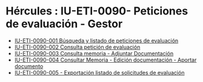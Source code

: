 # Hércules : IU\-ETI\-0090\- Peticiones de evaluación \- Gestor



* [IU\-ETI\-0090\-001 Búsqueda y listado de peticiones de evaluación](/hercules/sgi-sistema-de-gestion-de-investigacion/requisitos-y-analisis-funcional/analisis-funcional-sgi-hercules/eti-modulo-de-etica/eti-interfaz-de-usuario/iu-eti-0090-peticiones-de-evaluacion-gestor/iu-eti-0090-001-busqueda-y-listado-de-peticiones-de-evaluacion.md "/hercules/sgi-sistema-de-gestion-de-investigacion/requisitos-y-analisis-funcional/analisis-funcional-sgi-hercules/eti-modulo-de-etica/eti-interfaz-de-usuario/iu-eti-0090-peticiones-de-evaluacion-gestor/iu-eti-0090-001-busqueda-y-listado-de-peticiones-de-evaluacion.md")
* [IU\-ETI\-0090\-002 Consulta petición de evaluación](/hercules/sgi-sistema-de-gestion-de-investigacion/requisitos-y-analisis-funcional/analisis-funcional-sgi-hercules/eti-modulo-de-etica/eti-interfaz-de-usuario/iu-eti-0090-peticiones-de-evaluacion-gestor/iu-eti-0090-002-consulta-peticion-de-evaluacion.md "/hercules/sgi-sistema-de-gestion-de-investigacion/requisitos-y-analisis-funcional/analisis-funcional-sgi-hercules/eti-modulo-de-etica/eti-interfaz-de-usuario/iu-eti-0090-peticiones-de-evaluacion-gestor/iu-eti-0090-002-consulta-peticion-de-evaluacion.md")
* [IU\-ETI\-0090\-003 Consulta memoria \- Adjuntar Documentación](/hercules/sgi-sistema-de-gestion-de-investigacion/requisitos-y-analisis-funcional/analisis-funcional-sgi-hercules/eti-modulo-de-etica/eti-interfaz-de-usuario/iu-eti-0090-peticiones-de-evaluacion-gestor/iu-eti-0090-003-consulta-memoria-adjuntar-documentacion.md "/hercules/sgi-sistema-de-gestion-de-investigacion/requisitos-y-analisis-funcional/analisis-funcional-sgi-hercules/eti-modulo-de-etica/eti-interfaz-de-usuario/iu-eti-0090-peticiones-de-evaluacion-gestor/iu-eti-0090-003-consulta-memoria-adjuntar-documentacion.md")
* [IU\-ETI\-0090\-004 Consultar Memoria \- Edición documentación \- Aportar documento](/hercules/sgi-sistema-de-gestion-de-investigacion/requisitos-y-analisis-funcional/analisis-funcional-sgi-hercules/eti-modulo-de-etica/eti-interfaz-de-usuario/iu-eti-0090-peticiones-de-evaluacion-gestor/iu-eti-0090-004-consultar-memoria-edicion-documentacion-aportar-documento.md "/hercules/sgi-sistema-de-gestion-de-investigacion/requisitos-y-analisis-funcional/analisis-funcional-sgi-hercules/eti-modulo-de-etica/eti-interfaz-de-usuario/iu-eti-0090-peticiones-de-evaluacion-gestor/iu-eti-0090-004-consultar-memoria-edicion-documentacion-aportar-documento.md")
* [IU\-ETI\-0090\-005 \- Exportación listado de solicitudes de evaluación](/hercules/sgi-sistema-de-gestion-de-investigacion/requisitos-y-analisis-funcional/analisis-funcional-sgi-hercules/eti-modulo-de-etica/eti-interfaz-de-usuario/iu-eti-0090-peticiones-de-evaluacion-gestor/iu-eti-0090-005-exportacion-listado-de-solicitudes-de-evaluacion.md "/hercules/sgi-sistema-de-gestion-de-investigacion/requisitos-y-analisis-funcional/analisis-funcional-sgi-hercules/eti-modulo-de-etica/eti-interfaz-de-usuario/iu-eti-0090-peticiones-de-evaluacion-gestor/iu-eti-0090-005-exportacion-listado-de-solicitudes-de-evaluacion.md")

  


  
  





